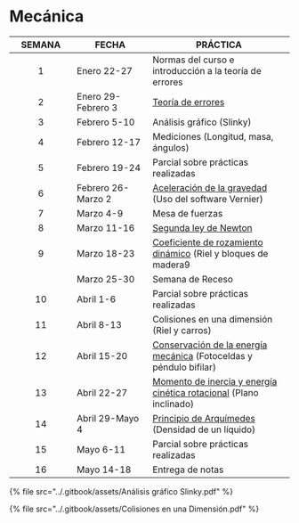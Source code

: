 # Mecánica



<table><thead><tr><th width="122.11200000000001" align="center">SEMANA</th><th width="179">FECHA</th><th width="366">PRÁCTICA</th></tr></thead><tbody><tr><td align="center">1</td><td>Enero 22-27</td><td>Normas del curso e introducción a la teoría de errores</td></tr><tr><td align="center">2</td><td>Enero 29-Febrero 3</td><td><a href="https://lalgfisica.readthedocs.io/es/latest/Mechanics/005_Errors.html">Teoría de errores</a> </td></tr><tr><td align="center">3</td><td>Febrero 5-10</td><td>Análisis gráfico (Slinky)</td></tr><tr><td align="center">4</td><td>Febrero 12-17</td><td>Mediciones (Longitud, masa, ángulos)</td></tr><tr><td align="center">5</td><td>Febrero 19-24</td><td>Parcial sobre prácticas realizadas</td></tr><tr><td align="center">6</td><td>Febrero 26-Marzo 2</td><td><a href="https://lalgfisica.readthedocs.io/es/latest/Mechanics/010_Gravity.html">Aceleración de la gravedad</a> (Uso del software Vernier)</td></tr><tr><td align="center">7</td><td>Marzo 4-9</td><td>Mesa de fuerzas</td></tr><tr><td align="center">8</td><td>Marzo 11-16</td><td><a href="https://lalgfisica.readthedocs.io/es/latest/Mechanics/075_NewtonC.html">Segunda ley de Newton</a></td></tr><tr><td align="center"> 9</td><td>Marzo 18-23</td><td><a href="https://lalgfisica.readthedocs.io/es/latest/Mechanics/090_Coeficiente_Rozamiento_Cinematico.html">Coeficiente de rozamiento dinámico</a> (Riel y bloques de madera9</td></tr><tr><td align="center"></td><td> Marzo 25-30</td><td>Semana de Receso</td></tr><tr><td align="center">10</td><td>Abril 1-6</td><td>Parcial sobre prácticas realizadas</td></tr><tr><td align="center">11</td><td>Abril 8-13</td><td>Colisiones en una dimensión (Riel y carros)</td></tr><tr><td align="center">12</td><td>Abril 15-20</td><td><a href="https://lalgfisica.readthedocs.io/es/latest/Mechanics/115_Energy_Conservation.html">Conservación de la energía mecánica</a> (Fotoceldas y péndulo bifilar)</td></tr><tr><td align="center">13</td><td>Abril  22-27</td><td><a href="https://lalgfisica.readthedocs.io/es/latest/Mechanics/140_Rotational_Energy.html">Momento de inercia y energía cinética rotacional</a> (Plano inclinado)</td></tr><tr><td align="center">14</td><td>Abril 29-Mayo 4</td><td><a href="https://lalgfisica.readthedocs.io/es/latest/Mechanics/150_Arquimedes.html">Principio de Arquímedes</a> (Densidad de un líquido)</td></tr><tr><td align="center">15</td><td>Mayo 6-11</td><td>Parcial sobre prácticas realizadas</td></tr><tr><td align="center">16</td><td>Mayo 14-18</td><td>Entrega de notas</td></tr></tbody></table>

{% file src="../.gitbook/assets/Análisis gráfico Slinky.pdf" %}

{% file src="../.gitbook/assets/Colisiones en una Dimensión.pdf" %}
